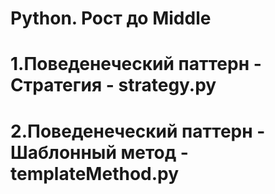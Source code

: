 # Python. Рост до Middle
# 1.Поведенеческий паттерн - Стратегия - strategy.py
# 2.Поведенеческий паттерн - Шаблонный метод - templateMethod.py
